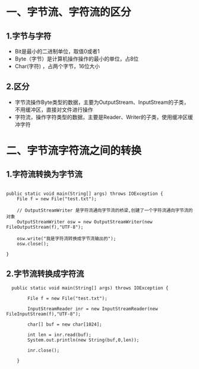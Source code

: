 # 一、字节流、字符流的区分
## 1.字节与字符
+ Bit是最小的二进制单位，取值0或者1
+ Byte（字节）是计算机操作操作的最小的单位，占8位
+ Char(字符) ，占两个字节，16位大小

## 2.区分
+ 字节流操作Byte类型的数据，主要为OutputStream、InputStream的子类，不用缓冲区，直接对文件进行操作
+ 字符流，操作字符类型的数据，主要是Reader、Writer的子类，使用缓冲区缓冲字符

# 二、字节流字符流之间的转换
## 1.字符流转换为字节流
```

public static void main(String[] args) throws IOException {
    File f = new File("test.txt");

    // OutputStreamWriter 是字符流通向字节流的桥梁,创建了一个字符流通向字节流的对象
    OutputStreamWriter osw = new OutputStreamWriter(new FileOutputStream(f),"UTF-8");

    osw.write("我是字符流转换成字节流输出的");
    osw.close();

}

```
## 2.字节流转换成字符流
```
  public static void main(String[] args) throws IOException {

        File f = new File("test.txt");

        InputStreamReader inr = new InputStreamReader(new FileInputStream(f),"UTF-8");

        char[] buf = new char[1024];

        int len = inr.read(buf);
        System.out.println(new String(buf,0,len));

        inr.close();

    }

```
